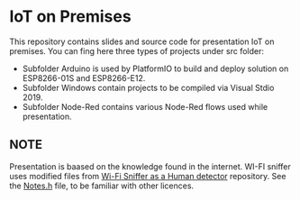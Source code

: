 # IoT on Premises

This repository contains slides and source code for presentation IoT on premises. You can fing here three types of projects under src folder: 

* Subfolder Arduino is used by PlatformIO to build and deploy solution on ESP8266-01S and ESP8266-E12.
* Subfolder Windows contain projects to be compiled via Visual Stdio 2019.
* Subfolder Node-Red contains various Node-Red flows used while presentation.

## NOTE

Presentation is baased on the knowledge found in the internet. WI-FI sniffer uses modified files from [Wi-Fi Sniffer as a Human detector](https://github.com/SensorsIot/Wi-Fi-Sniffer-as-a-Human-detector) repository. See the [Notes.h](https://github.com/SensorsIot/Wi-Fi-Sniffer-as-a-Human-detector/blob/master/WiFi_Sniffer/Notes.h) file, to be familiar with other licences.
